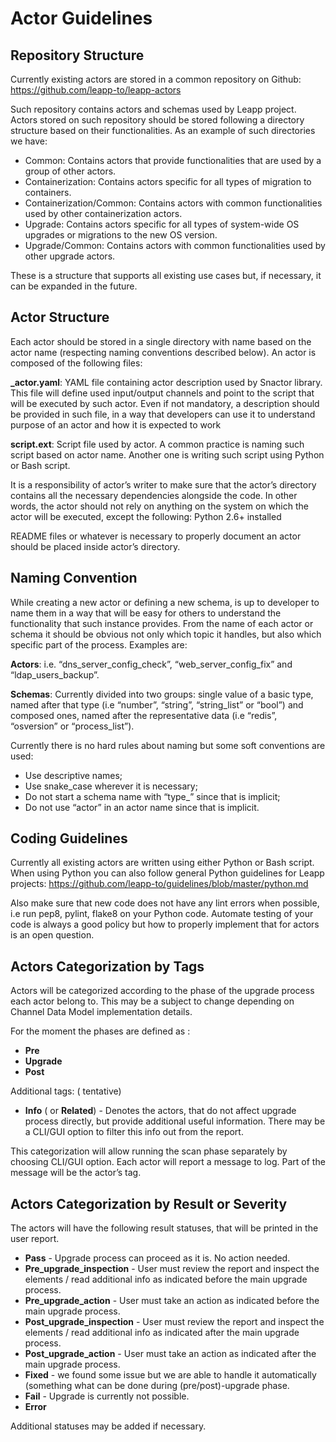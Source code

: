 # Actor Guidelines

## Repository Structure

Currently existing actors are stored in a common repository on Github: https://github.com/leapp-to/leapp-actors

Such repository contains actors and schemas used by Leapp project. Actors stored on such repository should be stored following a directory structure based on their functionalities. As an example of such directories we have:
* Common: Contains actors that provide functionalities that are used by a group of other actors.
* Containerization: Contains actors specific for all types of migration to containers.
* Containerization/Common: Contains actors with common functionalities used by other containerization actors.
* Upgrade: Contains actors specific for all types of system-wide OS upgrades or migrations to the new OS version.
* Upgrade/Common: Contains actors with common functionalities used by other upgrade actors.

These is a structure that supports all existing use cases but, if necessary, it can be expanded in the future.


## Actor Structure

Each actor should be stored in a single directory with name based on the actor name (respecting naming conventions described below). An actor is composed of the following files:

**_actor.yaml**: YAML file containing actor description used by Snactor library. This file will define used input/output channels and point to the script that will be executed by such actor. Even if not mandatory, a description should be provided in such file, in a way that developers can use it to understand purpose of an actor and how it is expected to work

**script.ext**: Script file used by actor. A common practice is naming such script based on actor name. Another one is writing such script using Python or Bash script.

It is a responsibility of actor’s writer to make sure that the actor’s directory contains all the necessary dependencies alongside the code. In other words, the actor should not rely on anything on the system on which the actor will be executed, except the following:
Python 2.6+ installed

README files or whatever is necessary to properly document an actor should be placed inside actor’s directory.


## Naming Convention

While creating a new actor or defining a new schema, is up to developer to name them in a way that will be easy for others to understand the functionality that such instance provides. From the name of each actor or schema it should be obvious not only which topic it handles, but also which specific part of the process. Examples are:

**Actors**: i.e. “dns_server_config_check”, “web_server_config_fix” and “ldap_users_backup”.

**Schemas**: Currently divided into two groups: single value of a basic type, named after that type (i.e  “number”, “string”, “string_list” or “bool”) and composed ones, named after the representative data (i.e “redis”, “osversion” or “process_list”).

Currently there is no hard rules about naming but some soft conventions are used:
* Use descriptive names;
* Use snake_case wherever it is necessary;
* Do not start a schema name with “type_” since that is implicit;
* Do not use “actor” in an actor name since that is implicit.


## Coding Guidelines

Currently all existing actors are written using either Python or Bash script. When using Python you can also follow general Python guidelines for Leapp projects:
https://github.com/leapp-to/guidelines/blob/master/python.md

Also make sure that new code does not have any lint errors when possible, i.e run pep8, pylint, flake8 on your Python code. Automate testing of your code is always a good policy but how to properly implement that for actors is an open question.


## Actors Categorization by Tags

Actors will be categorized according to the phase of the upgrade process each actor belong to.
This may be a subject to change depending on Channel Data Model implementation details.

For the moment the phases are defined as :
* **Pre**
* **Upgrade**
* **Post**

Additional tags: ( tentative)
* **Info** ( or **Related**) - Denotes the actors, that do not affect upgrade process directly, but provide additional useful information. There may be a CLI/GUI option to filter this info out from the report.

This categorization will allow running the scan phase separately by choosing CLI/GUI option.
Each actor will report a message to log. Part of the message will be the actor’s tag.


## Actors Categorization by Result or Severity

The actors will have the following  result statuses, that will be printed in the user report.

* **Pass** - Upgrade process can proceed as it is. No action needed.
* **Pre_upgrade_inspection** - User must review the report and inspect the elements / read additional info as indicated before the main upgrade process.
* **Pre_upgrade_action** - User must take an action as indicated before the main upgrade process.
* **Post_upgrade_inspection** - User must review the report and inspect the elements / read additional info as indicated after the main upgrade process.
* **Post_upgrade_action** - User must take an action as indicated after the main upgrade process.
* **Fixed** - we found some issue but we are able to handle it automatically (something what can be done during (pre/post)-upgrade phase.
* **Fail** - Upgrade is currently not possible.
* **Error**

Additional statuses may be added if necessary.
